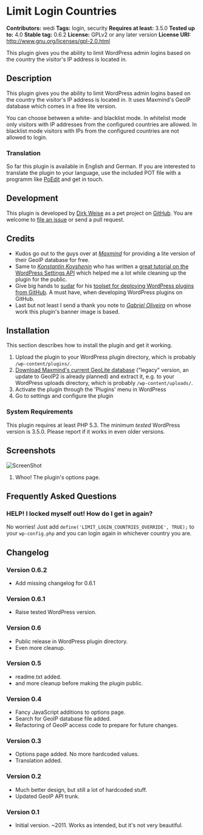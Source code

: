 # Limit Login Countries #
**Contributors:** wedi
**Tags:** login, security
**Requires at least:** 3.5.0
**Tested up to:** 4.0
**Stable tag:** 0.6.2
**License:** GPLv2 or any later version
**License URI:** http://www.gnu.org/licenses/gpl-2.0.html

This plugin gives you the ability to limit WordPress admin logins based on the country the visitor's IP address is located in.

## Description ##
This plugin gives you the ability to limit WordPress admin logins based on the country the visitor's IP address is located in. It uses Maxmind's GeoIP database which comes in a free lite version.

You can choose between a white- and blacklist mode. In whitelist mode only visitors with IP addresses from the configured countries are allowed. In blacklist mode visitors with IPs from the configured countries are not allowed to login.

### Translation ###
So far this plugin is available in English and German. If you are interested to translate the plugin to your language, use the included POT file with a programm like [PoEdit](http://www.poedit.net/index.php) and get in touch.

## Development ##
This plugin is developed by [Dirk Weise](http://www.dirk-weise.de) as a pet project on [GitHub](https://github.com/wedi/limit-login-countries). You are welcome to [file an issue](https://github.com/wedi/limit-login-countries/issues) or send a pull request.

## Credits ##
* Kudos go out to the guys over at [*Maxmind*](https://www.maxmind.com/) for providing a lite version of their GeoIP database for free.
* Same to [*Konstantin Kovshenin*](http://kovshenin.com/) who has written a [great tutorial on the WordPress Settings API](http://kovshenin.com/2012/the-wordpress-settings-api/) which helped me a lot while cleaning up the plugin for the public.
* Give big hands to [sudar](http://sudarmuthu.com) for his [toolset for deploying WordPress plugins from GitHub](https://github.com/sudar/wp-plugin-in-github). A must have, when developing WordPress plugins on GitHub.
* Last but not least I send a thank you note to [*Gabriel Oliveira*](http://think0.deviantart.com/) on whose work this plugin's banner image is based.

## Installation ##
This section describes how to install the plugin and get it working.

1. Upload the plugin to your WordPress plugin directory, which is probably `/wp-content/plugins/`.
2. [Download Maxmind's current GeoLite database](http://geolite.maxmind.com/download/geoip/database/GeoLiteCity.dat.gz) ("legacy" version, an update to GeoIP2 is already planned) and extract it, e.g. to your WordPress uploads directory, which is probably `/wp-content/uploads/`.
3. Activate the plugin through the 'Plugins' menu in WordPress
4. Go to settings and configure the plugin

### System Requirements ###
This plugin requires at least PHP 5.3. The minimum *tested* WordPress version is 3.5.0. Please report if it works in even older versions.

## Screenshots ##
![ScreenShot](https://raw.github.com/wedi/limit-login-countries/master/assets/screenshot-1.png)
1.  Whoo! The plugin's options page.

## Frequently Asked Questions ##

### HELP! I locked myself out! How do I get in again? ###
No worries! Just add `define('LIMIT_LOGIN_COUNTRIES_OVERRIDE', TRUE);` to your `wp-config.php` and you can login again in whichever country you are.

## Changelog ##

### Version 0.6.2 ###
* Add missing changelog for 0.6.1

### Version 0.6.1 ###
* Raise tested WordPress version.

### Version 0.6 ###
* Public release in WordPress plugin directory.
* Even more cleanup.

### Version 0.5 ###
* readme.txt added.
* and more cleanup before making the plugin public.

### Version 0.4 ###
* Fancy JavaScript additions to options page.
* Search for GeoIP database file added.
* Refactoring of GeoIP access code to prepare for future changes.

### Version 0.3 ###
* Options page added. No more hardcoded values.
* Translation added.

### Version 0.2 ###
* Much better design, but still a lot of hardcoded stuff.
* Updated GeoIP API trunk.

### Version 0.1 ###
* Initial version. ~2011. Works as intended, but it's not very beautiful.
